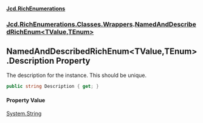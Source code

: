#### [Jcd.RichEnumerations](index.md 'index')

### [Jcd.RichEnumerations.Classes.Wrappers](Jcd.RichEnumerations.Classes.Wrappers.md 'Jcd.RichEnumerations.Classes.Wrappers').[NamedAndDescribedRichEnum&lt;TValue,TEnum&gt;](NamedAndDescribedRichEnum_TValue,TEnum_.md 'Jcd.RichEnumerations.Classes.Wrappers.NamedAndDescribedRichEnum<TValue,TEnum>')

## NamedAndDescribedRichEnum<TValue,TEnum>.Description Property

The description for the instance. This should be unique.

```csharp
public string Description { get; }
```

#### Property Value

[System.String](https://docs.microsoft.com/en-us/dotnet/api/System.String 'System.String')
